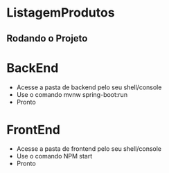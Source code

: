 # ListagemProdutos


## Rodando o Projeto

# BackEnd

- Acesse a pasta de backend pelo seu shell/console
- Use o comando mvnw spring-boot:run
- Pronto

# FrontEnd

- Acesse a pasta de frontend pelo seu shell/console
- Use o comando NPM start
- Pronto
